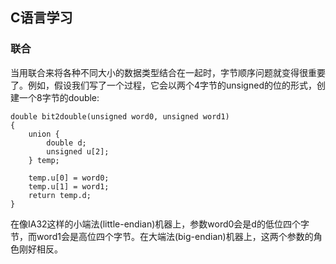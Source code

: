 ## C语言学习

### 联合

当用联合来将各种不同大小的数据类型结合在一起时，字节顺序问题就变得很重要了。例如，假设我们写了一个过程，它会以两个4字节的unsigned的位的形式，创建一个8字节的double:

	double bit2double(unsigned word0, unsigned word1)
	{
		union {
			double d;
			unsigned u[2];
		} temp;
	
		temp.u[0] = word0;
		temp.u[1] = word1;
		return temp.d;
	}

在像IA32这样的小端法(little-endian)机器上，参数word0会是d的低位四个字节，而word1会是高位四个字节。在大端法(big-endian)机器上，这两个参数的角色刚好相反。
